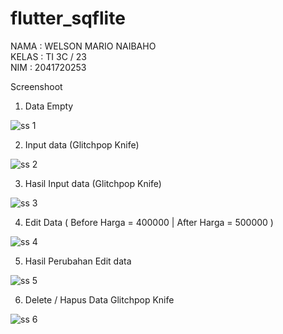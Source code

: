 # flutter_sqflite
NAMA : WELSON MARIO NAIBAHO <br>
KELAS : TI 3C / 23 <br>
NIM : 2041720253 <br>

Screenshoot
1. Data Empty

![ss 1](https://user-images.githubusercontent.com/74538482/205666751-77133bd5-b28a-4dea-bf70-7e908562c95a.jpg)

2. Input data (Glitchpop Knife)

![ss 2](https://user-images.githubusercontent.com/74538482/205666986-b5fd371e-dfb1-4c49-a600-d5032fcc52df.jpg)

3. Hasil Input data (Glitchpop Knife)

![ss 3](https://user-images.githubusercontent.com/74538482/205667156-145c63e2-5eba-41d9-819e-65878b5d7111.jpg)

4. Edit Data ( Before Harga = 400000 | After Harga = 500000 )

![ss 4](https://user-images.githubusercontent.com/74538482/205667280-f1e1a5bf-84f6-44be-b3fe-ae5714ce6384.jpg)

5. Hasil Perubahan Edit data

![ss 5](https://user-images.githubusercontent.com/74538482/205667668-181615f0-c4f7-414c-9e9b-f26aab9d2be5.jpg)

6. Delete / Hapus Data Glitchpop Knife

![ss 6](https://user-images.githubusercontent.com/74538482/205667764-51d82192-d180-4f50-84a1-f9ada66beb57.jpg)
